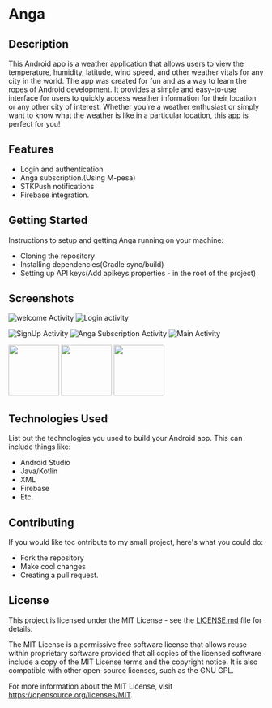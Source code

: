 # Anga

## Description

This Android app is a weather application that allows users to view the temperature, humidity, latitude, wind speed, and other weather vitals for any city in the world. The app was created for fun and as a way to learn the ropes of Android development. It provides a simple and easy-to-use interface for users to quickly access weather information for their location or any other city of interest. Whether you're a weather enthusiast or simply want to know what the weather is like in a particular location, this app is perfect for you!

## Features

* Login and authentication
* Anga subscription.(Using M-pesa)
* STKPush notifications
* Firebase integration.

## Getting Started

Instructions to setup and getting Anga running on your machine:

* Cloning the repository
* Installing dependencies(Gradle sync/build)
* Setting up API keys(Add apikeys.properties - in the root of the project)

## Screenshots

![welcome Activity](https://raw.githubusercontent.com/MarkTanui/AngaV1.03/main/screenshots/welcomeActivity.jpg) ![Login activity](https://raw.githubusercontent.com/MarkTanui/AngaV1.03/main/screenshots/loginActivity.jpg)

![SignUp Activity](https://raw.githubusercontent.com/MarkTanui/AngaV1.03/main/screenshots/signUpActivity.jpg)
![Anga Subscription Activity](https://raw.githubusercontent.com/MarkTanui/AngaV1.03/main/screenshots/angaSub.jpg)
![Main Activity](https://raw.githubusercontent.com/MarkTanui/AngaV1.03/main/screenshots/mainActivity.jpg)

<p float="left">
  <img src="https://raw.githubusercontent.com/MarkTanui/AngaV1.03/main/screenshots/welcomeActivity.jpg" width="100" />
  <img src="https://raw.githubusercontent.com/MarkTanui/AngaV1.03/main/screenshots/welcomeActivity.jpg" width="100" /> 
  <img src="https://raw.githubusercontent.com/MarkTanui/AngaV1.03/main/screenshots/welcomeActivity.jpg" width="100" />
</p>


## Technologies Used

List out the technologies you used to build your Android app. This can include things like:

* Android Studio
* Java/Kotlin
* XML
* Firebase
* Etc.

## Contributing

If you would like toc ontribute to my small project, here's what you could do:

* Fork the repository
* Make cool changes
* Creating a pull request.

## License

This project is licensed under the MIT License - see the [LICENSE.md](LICENSE.md) file for details.

The MIT License is a permissive free software license that allows reuse within proprietary software provided that all copies of the licensed software include a copy of the MIT License terms and the copyright notice. It is also compatible with other open-source licenses, such as the GNU GPL.

For more information about the MIT License, visit https://opensource.org/licenses/MIT.
